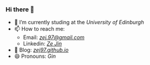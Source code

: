 <!-- [![trophy](https://github-profile-trophy.vercel.app/?username=paradoxtown&column=7)](https://github.com/paradoxtown)
<img align="right" src="https://github-readme-stats.vercel.app/api?username=paradoxtown&show_icons=true&icon_color=CE1D2D&text_color=718096&bg_color=ffffff&hide_title=true" /> -->

### Hi there 👋

<!--
**paradoxtown/paradoxtown** is a ✨ _special_ ✨ repository because its `README.md` (this file) appears on your GitHub profile.

Here are some ideas to get you started:
-->

- 🔭 I’m currently studing at the *University of Edinburgh*
- 📫 How to reach me:
  - Email: *zej.97@gmail.com*
  - Linkedin: [*Ze Jin*](https://www.linkedin.com/in/ze-jin-7219531b2/)
- 🍟 Blog: [*zej97.github.io*](zej97.github.io)
- 😄 Pronouns: *Gin*
